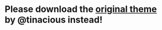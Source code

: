 # Please download the [original theme](https://github.com/tinacious/vscode-tinacious-design-syntax) by @tinacious instead!
